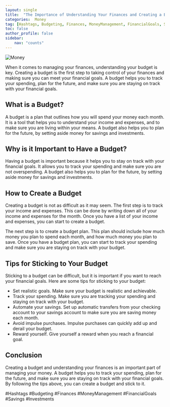 ```yaml
---
layout: single
title:  "The Importance of Understanding Your Finances and Creating a Budget"
categories:  Money
tag: [Hashtags, Budgeting, Finances, MoneyManagement, FinancialGoals, Savings, Investments, ]
toc: false
author_profile: false
sidebar:
    nav: "counts"
---
```

    
![Money](https://images.unsplash.com/photo-1560793962-0f9f7f9f9c7b?ixlib=rb-1.2.1&ixid=eyJhcHBfaWQiOjEyMDd9&auto=format&fit=crop&w=1050&q=80)

When it comes to managing your finances, understanding your budget is key. Creating a budget is the first step to taking control of your finances and making sure you can meet your financial goals. A budget helps you to track your spending, plan for the future, and make sure you are staying on track with your financial goals.

## What is a Budget?

A budget is a plan that outlines how you will spend your money each month. It is a tool that helps you to understand your income and expenses, and to make sure you are living within your means. A budget also helps you to plan for the future, by setting aside money for savings and investments.

## Why is it Important to Have a Budget?

Having a budget is important because it helps you to stay on track with your financial goals. It allows you to track your spending and make sure you are not overspending. A budget also helps you to plan for the future, by setting aside money for savings and investments.

## How to Create a Budget

Creating a budget is not as difficult as it may seem. The first step is to track your income and expenses. This can be done by writing down all of your income and expenses for the month. Once you have a list of your income and expenses, you can start to create a budget.

The next step is to create a budget plan. This plan should include how much money you plan to spend each month, and how much money you plan to save. Once you have a budget plan, you can start to track your spending and make sure you are staying on track with your budget.

## Tips for Sticking to Your Budget

Sticking to a budget can be difficult, but it is important if you want to reach your financial goals. Here are some tips for sticking to your budget:

- Set realistic goals. Make sure your budget is realistic and achievable.
- Track your spending. Make sure you are tracking your spending and staying on track with your budget.
- Automate your savings. Set up automatic transfers from your checking account to your savings account to make sure you are saving money each month.
- Avoid impulse purchases. Impulse purchases can quickly add up and derail your budget.
- Reward yourself. Give yourself a reward when you reach a financial goal.

## Conclusion

Creating a budget and understanding your finances is an important part of managing your money. A budget helps you to track your spending, plan for the future, and make sure you are staying on track with your financial goals. By following the tips above, you can create a budget and stick to it. 

#Hashtags
#Budgeting #Finances #MoneyManagement #FinancialGoals #Savings #Investments